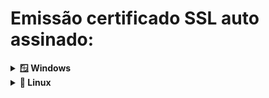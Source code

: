 # Emissão certificado SSL auto assinado:

<details>
<summary><strong> 🪟 Windows </strong></summary>
Para geração de certificado SSL autoassinado no windows com mkcert, baixe o executável:

```bash
    https://github.com/FiloSottile/mkcert/releases
```

Baixe conforme arquitetura de seu sistema, no meu caso seria: `mkcert-v1.4.4-windows-amd64.exe`

após, acesse o local onde foi feito o download do executável, via algum terminal de comando e execute:

> [!IMPORTANT]
> Verifique se o arquivo possui exatamente o mesmo nome da instrução abaixo. Se não tiver, `renomeie` o arquivo que fez download ou `altere` o comando para que o arquivo baixado tenha exatamente o mesmo nome.

```bash
    .\mkcert.exe -install
```

O resultado da execução do comando acima, dever ser algo similar:
<div style="text-align:center"><img src="images/aviso_seguranca.png" style="max-width: 100%;"></div>

> [!warning]
> Você deve clicar na opção Sim para a instalação do `rootCA` do `mkcert` no `Windows`, do contrário, o próximo comando não funcionará.


E no terminal, onde executou o comando `.\mkcert.exe -install` terá uma saída similar:

<div style="text-align:center"><img src="images/saida_terminal.png" style="max-width: 100%;"></div>

Na sequência, execute no mesmo nível de diretório de antes o seguinte comando:

```bash
    .\mkcert.exe n8n.sfiemt.test
```

O domínio acima, foi configurado no host do `Windows`, em:

```
    c:\windows\system32\drivers\etc
```

Execute o arquivo `hosts` como `administrador` para poder customizar um domínio local em sua máquina:

<div style="text-align:center"><img src="images/hosts_windows.png" style="max-width: 100%;"></div>

A visão do arquivo deve ser algo similar a imagem acima, o ip `172.28.64.1` é o IP raiz do docker, no ambiente em que este material está sendo feito, mas tanto faz você referenciar o equivalente ao seu ou `127.0.0.1`.

> [!tip]
> Como editar o arquivo `hosts` no [windows](https://king.host/wiki/artigo/como-editar-o-arquivo-hosts-no-windows/)?

</details>

<details>
<summary><strong> 🐧 Linux </strong></summary>
</details>
